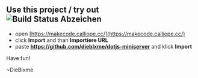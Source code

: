 ## Use this project / try out ![Build Status Abzeichen](https://github.com/dieblxme/dotjs-miniserver/workflows/MakeCode/badge.svg)

* open [https://makecode.calliope.cc/](https://makecode.calliope.cc/)
* click **Import** and than **Importiere URL**
* paste **https://github.com/dieblxme/dotjs-miniserver** and klick **Import**

Have fun!

~DieBlxme 